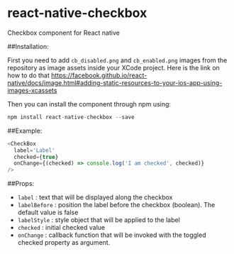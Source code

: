 # react-native-checkbox
Checkbox component for React native

##Installation:

First you need to add `cb_disabled.png` and `cb_enabled.png` images from the repository as image assets inside your XCode project. Here is the link on how to do that https://facebook.github.io/react-native/docs/image.html#adding-static-resources-to-your-ios-app-using-images-xcassets

Then you can install the component through npm using:

```js
npm install react-native-checkbox --save
```


##Example:
```js
<CheckBox
  label='Label'
  checked={true}
  onChange={(checked) => console.log('I am checked', checked)}
/>
```

##Props:


- `label` : text that will be displayed along the checkbox
- `labelBefore` : position the label before the checkbox (boolean). The default
value is false
- `labelStyle` : style object that will be applied to the label
- `checked` : initial checked value
- `onChange` : callback function that will be invoked with the toggled checked property as argument.
